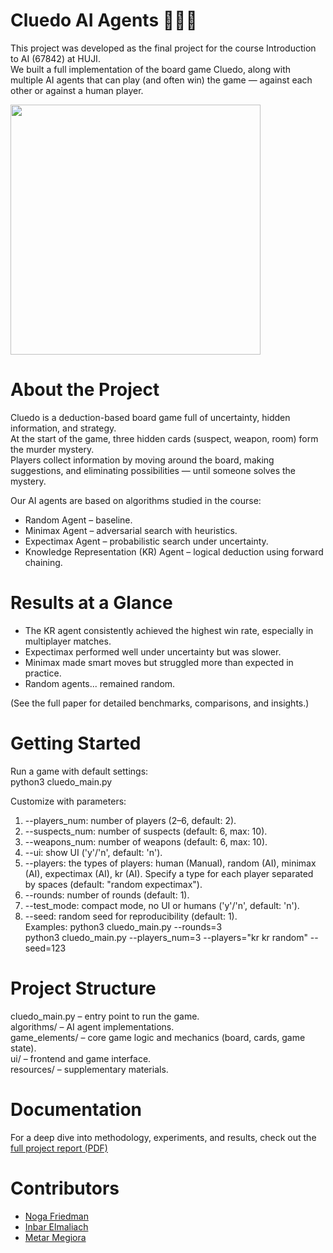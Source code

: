 # Cluedo AI Agents 🎲🕵️‍♀️

This project was developed as the final project for the course Introduction to AI (67842) at HUJI.  
We built a full implementation of the board game Cluedo, along with multiple AI agents that can play (and often win) the game — against each other or against a human player.

<img src="https://github.com/user-attachments/assets/9b8e035e-a997-48d8-b5f3-7d3303ac26fe" width="400">

# About the Project
Cluedo is a deduction-based board game full of uncertainty, hidden information, and strategy.  
At the start of the game, three hidden cards (suspect, weapon, room) form the murder mystery.  
Players collect information by moving around the board, making suggestions, and eliminating possibilities — until someone solves the mystery.  

Our AI agents are based on algorithms studied in the course:
- Random Agent – baseline.
- Minimax Agent – adversarial search with heuristics.
- Expectimax Agent – probabilistic search under uncertainty.
- Knowledge Representation (KR) Agent – logical deduction using forward chaining.

# Results at a Glance
- The KR agent consistently achieved the highest win rate, especially in multiplayer matches.  
- Expectimax performed well under uncertainty but was slower.
- Minimax made smart moves but struggled more than expected in practice.
- Random agents... remained random.

(See the full paper for detailed benchmarks, comparisons, and insights.)

# Getting Started
Run a game with default settings:  
python3 cluedo_main.py

Customize with parameters:  
1. --players_num: number of players (2–6, default: 2).  
2. --suspects_num: number of suspects (default: 6, max: 10).  
3. --weapons_num: number of weapons (default: 6, max: 10).  
4. --ui: show UI ('y'/'n', default: 'n').  
5. --players: the types of players: human (Manual), random (AI), minimax (AI), expectimax (AI), kr (AI). Specify a type for each player separated by spaces (default: "random expectimax").  
6. --rounds: number of rounds (default: 1).  
7. --test_mode: compact mode, no UI or humans ('y'/'n', default: 'n').  
8. --seed: random seed for reproducibility (default: 1).  
Examples:
python3 cluedo_main.py --rounds=3  
python3 cluedo_main.py --players_num=3 --players="kr kr random" --seed=123  

# Project Structure
cluedo_main.py – entry point to run the game.  
algorithms/ – AI agent implementations.  
game_elements/ – core game logic and mechanics (board, cards, game state).  
ui/ – frontend and game interface.  
resources/ – supplementary materials.  

# Documentation
For a deep dive into methodology, experiments, and results, check out the [full project report (PDF)](https://github.com/user-attachments/files/22604572/67842_Final_project_documentation_-_Cluedo_final.1.pdf)

# Contributors
- [Noga Friedman](mailto:noga.fri@mail.huji.ac.il)  
- [Inbar Elmaliach](mailto:inbar.elmaliach@mail.huji.ac.il)  
- [Metar Megiora](mailto:metar.megiora@mail.huji.ac.il)

